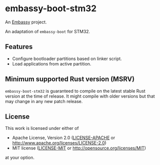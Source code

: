 # embassy-boot-stm32

An [Embassy](https://embassy.dev) project.

An adaptation of `embassy-boot` for STM32.

## Features

* Configure bootloader partitions based on linker script.
* Load applications from active partition.

## Minimum supported Rust version (MSRV)

`embassy-boot-stm32` is guaranteed to compile on the latest stable Rust version at the time of release. It might compile with older versions but that may change in any new patch release.

## License

This work is licensed under either of

- Apache License, Version 2.0 ([LICENSE-APACHE](LICENSE-APACHE) or
  <http://www.apache.org/licenses/LICENSE-2.0>)
- MIT license ([LICENSE-MIT](LICENSE-MIT) or <http://opensource.org/licenses/MIT>)

at your option.
